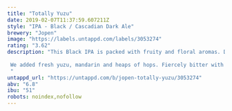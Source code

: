 ```yaml
---
title: "Totally Yuzu"
date: 2019-02-07T11:37:59.607211Z
style: "IPA - Black / Cascadian Dark Ale"
brewery: "Jopen"
image: "https://labels.untappd.com/labels/3053274"
rating: "3.62"
description: "This Black IPA is packed with fruity and floral aromas. Double Dry Hopped with Loral, Simcoe and Mandarina Bavaria.   We added fresh yuzu, mandarin and heaps of hops. Fiercely bitter with balancing dark malt in the aftertaste.  "
untappd_url: "https://untappd.com/b/jopen-totally-yuzu/3053274"
abv: "6.8"
ibu: "51"
robots: noindex,nofollow
---
```

